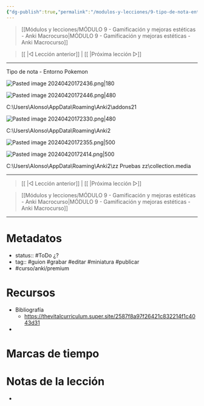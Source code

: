 ```yaml
---
{"dg-publish":true,"permalink":"/modulos-y-lecciones/9-tipo-de-nota-entorno-pokemon-anki-macrocurso/","noteIcon":"","updated":"2024-05-21T22:13:58.967+02:00"}
---
```



> [[Módulos y lecciones/MÓDULO 9 - Gamificación y mejoras estéticas - Anki Macrocurso\|MÓDULO 9 - Gamificación y mejoras estéticas - Anki Macrocurso]]

> [[ \|◁ Lección anterior]] | [[ \|Próxima lección ▷]]

---

Tipo de nota - Entorno Pokemon

![Pasted image 20240420172436.png|180](/img/user/ANEXOS/Pasted%20image%2020240420172436.png)

![Pasted image 20240420172446.png|480](/img/user/ANEXOS/Pasted%20image%2020240420172446.png)

C:\Users\Alonso\AppData\Roaming\Anki2\addons21

![Pasted image 20240420172330.png|480](/img/user/ANEXOS/Pasted%20image%2020240420172330.png)

C:\Users\Alonso\AppData\Roaming\Anki2

![Pasted image 20240420172355.png|500](/img/user/ANEXOS/Pasted%20image%2020240420172355.png)

![Pasted image 20240420172414.png|500](/img/user/ANEXOS/Pasted%20image%2020240420172414.png)

C:\Users\Alonso\AppData\Roaming\Anki2\zz Pruebas zz\collection.media

---

> [[ \|◁ Lección anterior]] | [[ \|Próxima lección ▷]]

> [[Módulos y lecciones/MÓDULO 9 - Gamificación y mejoras estéticas - Anki Macrocurso\|MÓDULO 9 - Gamificación y mejoras estéticas - Anki Macrocurso]]

---

# Metadatos
- status:: #ToDo ¿?
- tag:: #guion #grabar #editar #miniatura #publicar 
- #curso/anki/premium

# Recursos
- Bibliografía
	- https://thevitalcurriculum.super.site/2587f8a97f26421c832214f1c4043d31
- 

# Marcas de tiempo


# Notas de la lección
- 